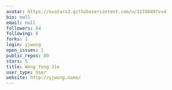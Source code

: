 ```yaml
---
avatar: https://avatars2.githubusercontent.com/u/1174849?v=4
bio: null
email: null
followers: 64
following: 8
forks: 1
login: yjwong
open_issues: 1
public_repos: 80
stars: 5
title: Wong Yong Jie
user_type: User
website: http://yjwong.name/
---
```

